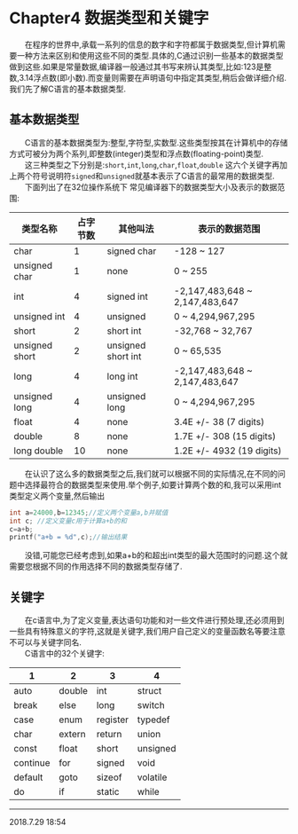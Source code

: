 # Chapter4 数据类型和关键字 
&emsp;&emsp;在程序的世界中,承载一系列的信息的数字和字符都属于数据类型,但计算机需要一种方法来区别和使用这些不同的类型.具体的,C通过识别一些基本的数据类型做到这些.如果是常量数据,编译器一般通过其书写来辨认其类型,比如:123是整数,3.14浮点数(即小数).而变量则需要在声明语句中指定其类型,稍后会做详细介绍.我们先了解C语言的基本数据类型. <br>
## 基本数据类型
&emsp;&emsp;C语言的基本数据类型为:整型,字符型,实数型.这些类型按其在计算机中的存储方式可被分为两个系列,即整数(integer)类型和浮点数(floating-point)类型. <br>
&emsp;&emsp;这三种类型之下分别是:`short`,`int`,`long`,`char`,`float`,`double` 这六个关键字再加上两个符号说明符`signed`和`unsigned`就基本表示了C语言的最常用的数据类型.<br> 
&emsp;&emsp;下面列出了在32位操作系统下 常见编译器下的数据类型大小及表示的数据范围:

|类型名称|占字节数|其他叫法|表示的数据范围|
|----|---|---|---|
|char|1|signed char|-128 ~ 127|
|unsigned char|1|none|0 ~ 255|
|int|4|signed int|-2,147,483,648 ~ 2,147,483,647|
|unsigned int|4|unsigned|0 ~ 4,294,967,295|
|short|2|short int|-32,768 ~ 32,767|
|unsigned short|2|unsigned short int|0 ~ 65,535|
|long|4|long int|-2,147,483,648 ~ 2,147,483,647|
|unsigned long|4|unsigned long|0 ~ 4,294,967,295|
|float|4|none|3.4E +/- 38 (7 digits)|
|double|8|none|1.7E +/- 308 (15 digits)|
|long double|10|none|1.2E +/- 4932 (19 digits)|

&emsp;&emsp;在认识了这么多的数据类型之后,我们就可以根据不同的实际情况,在不同的问题中选择最符合的数据类型来使用.举个例子,如要计算两个数的和,我可以采用int类型定义两个变量,然后输出

```C
int a=24000,b=12345;//定义两个变量a,b并赋值
int c; //定义变量c用于计算a+b的和
c=a+b;
printf("a+b = %d",c);//输出结果
```

&emsp;&emsp;没错,可能您已经考虑到,如果a+b的和超出int类型的最大范围时的问题.这个就需要您根据不同的作用选择不同的数据类型存储了. 

## 关键字
&emsp;&emsp;在c语言中,为了定义变量,表达语句功能和对一些文件进行预处理,还必须用到一些具有特殊意义的字符,这就是关键字,我们用户自己定义的变量函数名等要注意不可以与关键字同名.<br>
&emsp;&emsp;C语言中的32个关键字:

|1|2|3|4|
|----|----|----|----|
|auto|double|int|struct
|break|else|long|switch
|case|enum|register|typedef
|char|extern|return|union
|const|float|short|unsigned
|continue|for|signed|void
|default|goto|sizeof|volatile
|do|if|static|while

---
2018.7.29 18:54